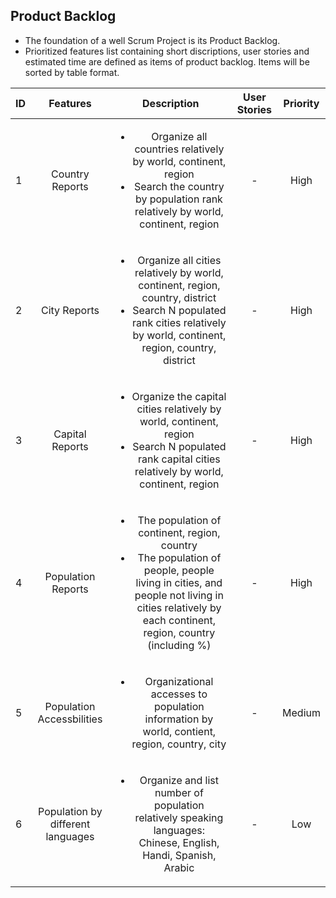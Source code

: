 ## **Product Backlog**
* The foundation of a well Scrum Project is its Product Backlog.
* Prioritized features list containing short discriptions, user stories 
and estimated time are defined as items of product backlog. Items will be sorted by table format.

| ID | Features | Description | User Stories | Priority |
| -- |:--------:|:-----------:|:------------:|:--------:|
| 1 | Country Reports | <ul><li>Organize all countries relatively by world, continent, region</li><li>Search the country by population rank relatively by world, continent, region</li></ul> | - | High |
| 2 | City Reports | <ul><li>Organize all cities relatively by world, continent, region, country, district</li><li>Search N populated rank cities relatively by world, continent, region, country, district</li></ul> | - | High |
| 3 | Capital Reports | <ul><li>Organize the capital cities relatively by world, continent, region</li><li>Search N populated rank capital cities relatively by world, continent, region</li></ul> | - | High |
| 4 | Population Reports | <ul><li>The population of continent, region, country</li><li>The population of people, people living in cities, and people not living in cities relatively by each continent, region, country (including %)</li></ul> | - | High |
| 5 | Population Accessbilities | <ul><li>Organizational accesses to population information by world, contient, region, country, city</li></ul> | - | Medium |
| 6 | Population by different languages | <ul><li>Organize and list number of population relatively speaking languages: Chinese, English, Handi, Spanish, Arabic </li></ul> | - | Low |  </li></ul>
